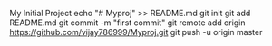 My Initial Project
echo "# Myproj" >> README.md
git init
git add README.md
git commit -m "first commit"
git remote add origin https://github.com/vijay786999/Myproj.git
git push -u origin master
